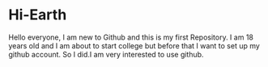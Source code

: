 # Hi-Earth
Hello everyone, I am new to Github and this is my first Repository.
I am 18 years old and I am about to start college but before that I want to set up my github account. So I did.I am very interested to use github.
